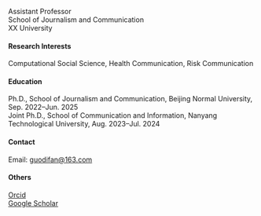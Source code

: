 

Assistant Professor  
School of Journalism and Communication  
XX University

#### Research Interests
Computational Social Science, Health Communication, Risk Communication

#### Education
Ph.D., School of Journalism and Communication, Beijing Normal University, Sep. 2022–Jun. 2025\
Joint Ph.D., School of Communication and Information, Nanyang Technological University, Aug. 2023–Jul. 2024

#### Contact
Email: guodifan@163.com

#### Others
[Orcid](https://orcid.org/0000-0002-0048-985X) \
[Google Scholar](https://scholar.google.com/citations?user=qoUv7vYAAAAJ&hl=en&oi=ao)

